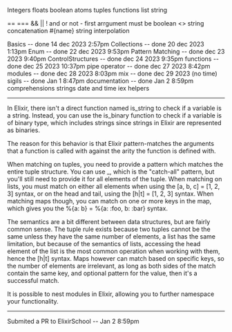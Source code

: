 Integers
floats
boolean
atoms
tuples
functions
list
string

== ===
&& || !
and or not - first arrgument must be boolean
<> string concatenation
#{name} string interpolation

Basics -- done 14 dec 2023 2:57pm
Collections -- done 20 dec 2023 1:13pm
Enum -- done 22 dec 2023 9:53pm
Pattern Matching -- done dec 23 2023 9:40pm
ControlStructures -- done dec 24 2023 9:35pm
functions -- done dec 25 2023 10:37pm
pipe operator -- done dec 27 2023 8:42pm
modules -- done dec 28 2023 8:03pm
mix -- done dec 29 2023 (no time)
sigils -- done Jan 1 8:47pm
documentation -- done Jan 2 8:59pm
comprehensions
strings
date and time
iex helpers

---

In Elixir, there isn't a direct function named is_string to check if a variable is a string. Instead, you can use the is_binary function to check if a variable is of binary type, which includes strings since strings in Elixir are represented as binaries.

The reason for this behavior is that Elixir pattern-matches the arguments that a function is called with against the arity the function is defined with.

When matching on tuples, you need to provide a pattern which matches the entire tuple structure. You can use \_, which is the "catch-all" pattern, but you'll still need to provide it for all elements of the tuple. When matching on lists, you must match on either all elements when using the [a, b, c] = [1, 2, 3] syntax, or on the head and tail, using the [h|t] = [1, 2, 3] syntax. When matching maps though, you can match on one or more keys in the map, which gives you the %{a: b} = %{a: :foo, b: :bar} syntax.

The semantics are a bit different between data structures, but are fairly common sense. The tuple rule exists because two tuples cannot be the same unless they have the same number of elements, a list has the same limitation, but because of the semantics of lists, accessing the head element of the list is the most common operation when working with them, hence the [h|t] syntax. Maps however can match based on specific keys, so the number of elements are irrelevant, as long as both sides of the match contain the same key, and optional pattern for the value, then it's a successful match.

It is possible to nest modules in Elixir, allowing you to further namespace your functionality.

---

Submited a PR to ElixirSchool -- Jan 2 8:59pm
